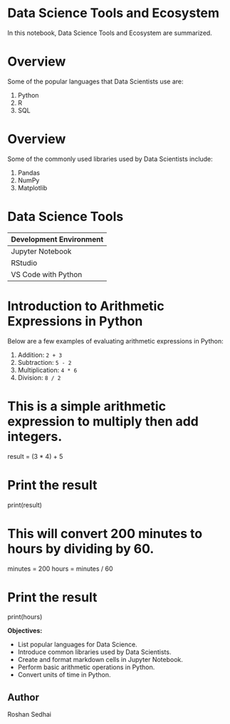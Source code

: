 # Data Science Tools and Ecosystem 


In this notebook, Data Science Tools and Ecosystem are summarized.

# Overview
Some of the popular languages that Data Scientists use are:

1. Python
2. R
3. SQL

# Overview
Some of the commonly used libraries used by Data Scientists include:

1. Pandas
2. NumPy
3. Matplotlib

# Data Science Tools

| Development Environment |
| ----------------------- |
| Jupyter Notebook        |
| RStudio                 |
| VS Code with Python     |


# Introduction to Arithmetic Expressions in Python



Below are a few examples of evaluating arithmetic expressions in Python:

1. Addition: `2 + 3`
2. Subtraction: `5 - 2`
3. Multiplication: `4 * 6`
4. Division: `8 / 2`


# This is a simple arithmetic expression to multiply then add integers.
result = (3 * 4) + 5

# Print the result
print(result)


# This will convert 200 minutes to hours by dividing by 60.
minutes = 200
hours = minutes / 60

# Print the result
print(hours)


**Objectives:**

- List popular languages for Data Science.
- Introduce common libraries used by Data Scientists.
- Create and format markdown cells in Jupyter Notebook.
- Perform basic arithmetic operations in Python.
- Convert units of time in Python.

## Author

Roshan Sedhai

